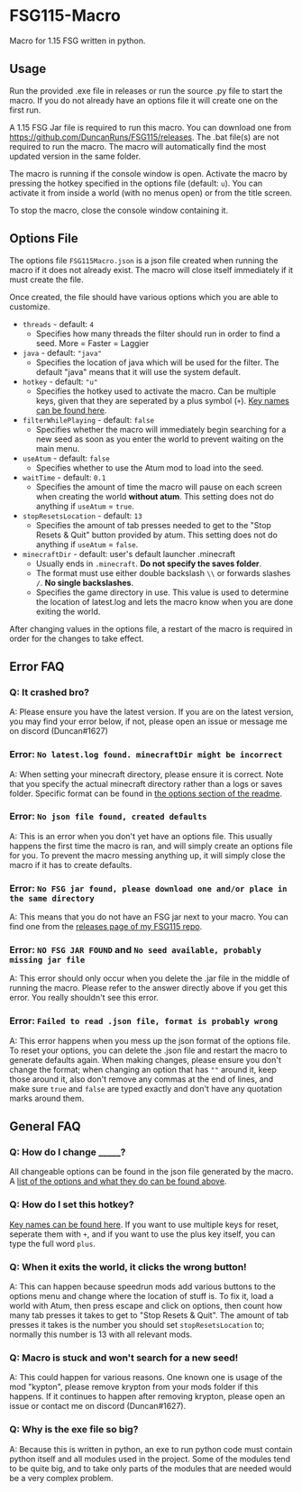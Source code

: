 # FSG115-Macro
 Macro for 1.15 FSG written in python.

## Usage

Run the provided .exe file in releases or run the source .py file to start the macro. If you do not already have an options file it will create one on the first run.

A 1.15 FSG Jar file is required to run this macro. You can download one from https://github.com/DuncanRuns/FSG115/releases. The .bat file(s) are not required to run the macro. The macro will automatically find the most updated version in the same folder.

The macro is running if the console window is open. Activate the macro by pressing the hotkey specified in the options file (default: `u`). You can activate it from inside a world (with no menus open) or from the title screen.

To stop the macro, close the console window containing it.

## Options File

The options file `FSG115Macro.json` is a json file created when running the macro if it does not already exist. The macro will close itself immediately if it must create the file.

Once created, the file should have various options which you are able to customize.

- `threads` - default: `4`
    - Specifies how many threads the filter should run in order to find a seed. More = Faster = Laggier
- `java` - default: `"java"`
    - Specifies the location of java which will be used for the filter. The default "java" means that it will use the system default.
- `hotkey` - default: `"u"`
    - Specifies the hotkey used to activate the macro. Can be multiple keys, given that they are seperated by a plus symbol (`+`). [Key names can be found here](https://github.com/DuncanRuns/FSG115-Macro/blob/main/keys.txt).
- `filterWhilePlaying` - default: `false`
    - Specifies whether the macro will immediately begin searching for a new seed as soon as you enter the world to prevent waiting on the main menu.
- `useAtum` - default: `false`
    - Specifies whether to use the Atum mod to load into the seed.
- `waitTime` - default: `0.1`
    - Specifies the amount of time the macro will pause on each screen when creating the world **without atum**. This setting does not do anything if `useAtum` = `true`.
- `stopResetsLocation` - default: `13`
    - Specifies the amount of tab presses needed to get to the "Stop Resets & Quit" button provided by atum. This setting does not do anything if `useAtum` = `false`.
- `minecraftDir` - default: user's default launcher .minecraft
    - Usually ends in `.minecraft`. **Do not specify the saves folder**. 
    - The format must use either double backslash `\\` or forwards slashes `/`. **No single backslashes**.
    - Specifies the game directory in use. This value is used to determine the location of latest.log and lets the macro know when you are done exiting the world.

After changing values in the options file, a restart of the macro is required in order for the changes to take effect.

## Error FAQ

### Q: It crashed bro?

A: Please ensure you have the latest version. If you are on the latest version, you may find your error below, if not, please open an issue or message me on discord (Duncan#1627)

### Error: `No latest.log found. minecraftDir might be incorrect`

A: When setting your minecraft directory, please ensure it is correct. Note that you specify the actual minecraft directory rather than a logs or saves folder. Specific format can be found in [the options section of the readme](https://github.com/DuncanRuns/FSG115-Macro#options-file).

### Error: `No json file found, created defaults`

A: This is an error when you don't yet have an options file. This usually happens the first time the macro is ran, and will simply create an options file for you. To prevent the macro messing anything up, it will simply close the macro if it has to create defaults.

### Error: `No FSG jar found, please download one and/or place in the same directory`

A: This means that you do not have an FSG jar next to your macro. You can find one from the [releases page of my FSG115 repo](https://github.com/DuncanRuns/FSG115/releases).

### Error: `NO FSG JAR FOUND` and `No seed available, probably missing jar file`

A: This error should only occur when you delete the .jar file in the middle of running the macro. Please refer to the answer directly above if you get this error. You really shouldn't see this error.

### Error: `Failed to read .json file, format is probably wrong`

A: This error happens when you mess up the json format of the options file. To reset your options, you can delete the .json file and restart the macro to generate defaults again. When making changes, please ensure you don't change the format; when changing an option that has `""` around it, keep those around it, also don't remove any commas at the end of lines, and make sure `true` and `false` are typed exactly and don't have any quotation marks around them.

## General FAQ

### Q: How do I change _____?

All changeable options can be found in the json file generated by the macro. A [list of the options and what they do can be found above](https://github.com/DuncanRuns/FSG115-Macro#options-file).

### Q: How do I set this hotkey?

[Key names can be found here](https://github.com/DuncanRuns/FSG115-Macro/blob/main/keys.txt). If you want to use multiple keys for reset, seperate them with `+`, and if you want to use the plus key itself, you can type the full word `plus`.

### Q: When it exits the world, it clicks the wrong button!

A: This can happen because speedrun mods add various buttons to the options menu and change where the location of stuff is. To fix it, load a world with Atum, then press escape and click on options, then count how many tab presses it takes to get to "Stop Resets & Quit". The amount of tab presses it takes is the number you should set `stopResetsLocation` to; normally this number is 13 with all relevant mods.

### Q: Macro is stuck and won't search for a new seed!

A: This could happen for various reasons. One known one is usage of the mod "kypton", please remove krypton from your mods folder if this happens. If it continues to happen after removing krypton, please open an issue or contact me on discord (Duncan#1627).

### Q: Why is the exe file so big?

A: Because this is written in python, an exe to run python code must contain python itself and all modules used in the project. Some of the modules tend to be quite big, and to take only parts of the modules that are needed would be a very complex problem.
